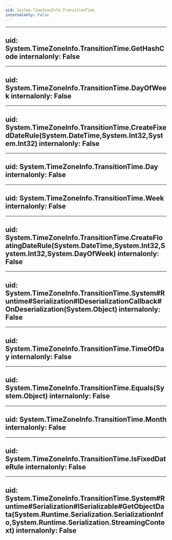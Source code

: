 ```yaml
---
uid: System.TimeZoneInfo.TransitionTime
internalonly: False
---
```


---
uid: System.TimeZoneInfo.TransitionTime.GetHashCode
internalonly: False
---

---
uid: System.TimeZoneInfo.TransitionTime.DayOfWeek
internalonly: False
---

---
uid: System.TimeZoneInfo.TransitionTime.CreateFixedDateRule(System.DateTime,System.Int32,System.Int32)
internalonly: False
---

---
uid: System.TimeZoneInfo.TransitionTime.Day
internalonly: False
---

---
uid: System.TimeZoneInfo.TransitionTime.Week
internalonly: False
---

---
uid: System.TimeZoneInfo.TransitionTime.CreateFloatingDateRule(System.DateTime,System.Int32,System.Int32,System.DayOfWeek)
internalonly: False
---

---
uid: System.TimeZoneInfo.TransitionTime.System#Runtime#Serialization#IDeserializationCallback#OnDeserialization(System.Object)
internalonly: False
---

---
uid: System.TimeZoneInfo.TransitionTime.TimeOfDay
internalonly: False
---

---
uid: System.TimeZoneInfo.TransitionTime.Equals(System.Object)
internalonly: False
---

---
uid: System.TimeZoneInfo.TransitionTime.Month
internalonly: False
---

---
uid: System.TimeZoneInfo.TransitionTime.IsFixedDateRule
internalonly: False
---

---
uid: System.TimeZoneInfo.TransitionTime.System#Runtime#Serialization#ISerializable#GetObjectData(System.Runtime.Serialization.SerializationInfo,System.Runtime.Serialization.StreamingContext)
internalonly: False
---
